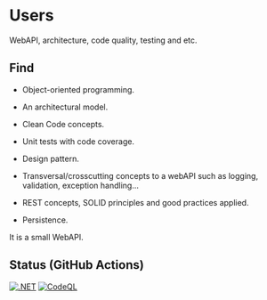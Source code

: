 # Users

WebAPI, architecture, code quality, testing and etc.

## Find

- Object-oriented programming.

- An architectural model.

- Clean Code concepts.

- Unit tests with code coverage.

- Design pattern.

- Transversal/crosscutting concepts to a webAPI such as logging, validation, exception handling...

- REST concepts, SOLID principles and good practices applied.

- Persistence.

It is a small WebAPI.

## Status (GitHub Actions)

[![.NET](https://github.com/gabriel-rodriguezcastellini/Users/actions/workflows/dotnet.yml/badge.svg)](https://github.com/gabriel-rodriguezcastellini/Users/actions/workflows/dotnet.yml) [![CodeQL](https://github.com/gabriel-rodriguezcastellini/Users/actions/workflows/codeql.yml/badge.svg)](https://github.com/gabriel-rodriguezcastellini/Users/actions/workflows/codeql.yml)
